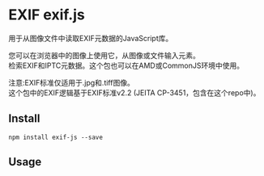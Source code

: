 # EXIF exif.js

用于从图像文件中读取EXIF元数据的JavaScript库。  

您可以在浏览器中的图像上使用它，从图像或文件输入元素。  
检索EXIF和IPTC元数据。这个包也可以在AMD或CommonJS环境中使用。  

注意:EXIF标准仅适用于.jpg和.tiff图像。  
这个包中的EXIF逻辑基于EXIF标准v2.2 (JEITA CP-3451，包含在这个repo中)。  

## Install
```node
npm install exif-js --save 
```
## Usage
